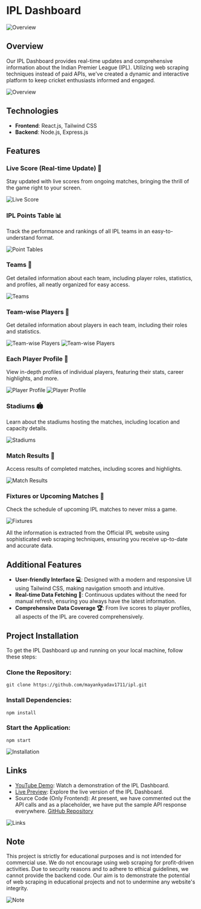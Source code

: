 
<h1>IPL Dashboard</h1>
<img src=https://i.ibb.co/qNZnxvn/Screenshot-2024-05-18-202551.png" alt="Overview">

<h2>Overview</h2>
<p>Our IPL Dashboard provides real-time updates and comprehensive information about the Indian Premier League (IPL). Utilizing web scraping techniques instead of paid APIs, we've created a dynamic and interactive platform to keep cricket enthusiasts informed and engaged.</p>
<img src="https://i.ibb.co/QJdF8kQ/Screenshot-2024-05-19-002215.png" alt="Overview">

<h2>Technologies</h2>
<ul>
    <li><strong>Frontend</strong>: React.js, Tailwind CSS</li>
    <li><strong>Backend</strong>: Node.js, Express.js</li>
</ul>

<h2>Features</h2>

<h3>Live Score (Real-time Update) 🏏</h3>
<p>Stay updated with live scores from ongoing matches, bringing the thrill of the game right to your screen.</p>
<img src="https://mayank-1.gitbook.io/~gitbook/image?url=https%3A%2F%2F2577257792-files.gitbook.io%2F%7E%2Ffiles%2Fv0%2Fb%2Fgitbook-x-prod.appspot.com%2Fo%2Fspaces%252Fxx05n1rHmapxHfX6UOvV%252Fuploads%252FVciIDAO2NVwo9O6QQsr6%252FScreenshot%25202024-05-18%2520202551.png%3Falt%3Dmedia%26token%3D62e39c6f-f199-4593-8fa8-14c0a9754ab4&width=768&dpr=4&quality=100&sign=d4fd2dab1042206043c92e2766a001d8e1a1fdeda170ce5c5f727287697e3b8b" alt="Live Score">

<h3>IPL Points Table 📊</h3>
<p>Track the performance and rankings of all IPL teams in an easy-to-understand format.</p>
<img src="https://mayank-1.gitbook.io/~gitbook/image?url=https%3A%2F%2F2577257792-files.gitbook.io%2F%7E%2Ffiles%2Fv0%2Fb%2Fgitbook-x-prod.appspot.com%2Fo%2Fspaces%252Fxx05n1rHmapxHfX6UOvV%252Fuploads%252Fmj8qeYxI9NckITnWkofO%252FScreenshot%25202024-05-18%2520205010.png%3Falt%3Dmedia%26token%3Df30f40a4-b410-4175-a089-02301d2d0c53&width=400&dpr=2&quality=100&sign=8660fd5546f4634325996be6137ca121add91b92eadf5505838ea69a8be6a293" alt="Point Tables">

<h3>Teams 🏅</h3>
<p>Get detailed information about each team, including player roles, statistics, and profiles, all neatly organized for easy access.</p>
<img src="https://mayank-1.gitbook.io/~gitbook/image?url=https%3A%2F%2F2577257792-files.gitbook.io%2F%7E%2Ffiles%2Fv0%2Fb%2Fgitbook-x-prod.appspot.com%2Fo%2Fspaces%252Fxx05n1rHmapxHfX6UOvV%252Fuploads%252FzvJkeBGQ5pV8DjsRopih%252FScreenshot%25202024-05-18%2520205023.png%3Falt%3Dmedia%26token%3Dd60be9e0-e913-4715-93d9-f817edb64aef&width=400&dpr=2&quality=100&sign=fb9ad3ba0236df4b77bd2163057574551dbd38e918a3715a4b0bcdb40c8843c4" alt="Teams">

<h3>Team-wise Players 🧢</h3>
<p>Get detailed information about players in each team, including their roles and statistics.</p>
<img src="https://mayank-1.gitbook.io/~gitbook/image?url=https%3A%2F%2F2577257792-files.gitbook.io%2F%7E%2Ffiles%2Fv0%2Fb%2Fgitbook-x-prod.appspot.com%2Fo%2Fspaces%252Fxx05n1rHmapxHfX6UOvV%252Fuploads%252FNQICTz5R3jhDmTvAEOyH%252FScreenshot%25202024-05-18%2520205038.png%3Falt%3Dmedia%26token%3Deca7a976-6195-4033-ac6b-cb12cb2e4ada&width=768&dpr=4&quality=100&sign=22a666264f81140653b3fa52897780b83db127fb68956ddb619f1f4baa24f026" alt="Team-wise Players">
<img src="https://mayank-1.gitbook.io/~gitbook/image?url=https%3A%2F%2F2577257792-files.gitbook.io%2F%7E%2Ffiles%2Fv0%2Fb%2Fgitbook-x-prod.appspot.com%2Fo%2Fspaces%252Fxx05n1rHmapxHfX6UOvV%252Fuploads%252FpF3cbjmqaVeKKiwpIVG6%252FScreenshot%25202024-05-18%2520205120.png%3Falt%3Dmedia%26token%3De9db306f-995c-4f02-87d2-bedba4beec4e&width=400&dpr=2&quality=100&sign=08fd694ea8ca9ca40822f9834ce0c05a72142dd9951b751ab80ddbb550e5547d" alt="Team-wise Players">

<h3>Each Player Profile 📇</h3>
<p>View in-depth profiles of individual players, featuring their stats, career highlights, and more.</p>
<img src="https://mayank-1.gitbook.io/~gitbook/image?url=https%3A%2F%2F2577257792-files.gitbook.io%2F%7E%2Ffiles%2Fv0%2Fb%2Fgitbook-x-prod.appspot.com%2Fo%2Fspaces%252Fxx05n1rHmapxHfX6UOvV%252Fuploads%252FKoXR7crRaHeZRelY6giM%252FScreenshot%25202024-05-18%2520205335.png%3Falt%3Dmedia%26token%3D667ea09a-fc82-4387-9aea-b049e6bffe52&width=400&dpr=2&quality=100&sign=172943eb6b3d4a6677d5a776d9d30265c691f56544b4da7f0a259e6dc67f18ef" alt="Player Profile">
<img src="https://mayank-1.gitbook.io/~gitbook/image?url=https%3A%2F%2F2577257792-files.gitbook.io%2F%7E%2Ffiles%2Fv0%2Fb%2Fgitbook-x-prod.appspot.com%2Fo%2Fspaces%252Fxx05n1rHmapxHfX6UOvV%252Fuploads%252FqwT7w4QO6kIkmZ3bSvdV%252FScreenshot%25202024-05-18%2520205303.png%3Falt%3Dmedia%26token%3D60188286-340b-4878-b0d5-b2d302339e81&width=400&dpr=2&quality=100&sign=550ec54ca037cf8c1e23fc03615e44e82871dcbd20bc35bd5442df848ad4fa08" alt="Player Profile">

<h3>Stadiums 🏟️</h3>
<p>Learn about the stadiums hosting the matches, including location and capacity details.</p>
<img src="https://mayank-1.gitbook.io/~gitbook/image?url=https%3A%2F%2F2577257792-files.gitbook.io%2F%7E%2Ffiles%2Fv0%2Fb%2Fgitbook-x-prod.appspot.com%2Fo%2Fspaces%252Fxx05n1rHmapxHfX6UOvV%252Fuploads%252FK5A2aX0ZNIrOzSNjaXhB%252FScreenshot%25202024-05-18%2520205135.png%3Falt%3Dmedia%26token%3Dda60c938-fb8e-49ed-bac8-ff352ec8e93a&width=400&dpr=2&quality=100&sign=0773e6dd65a437899ed995f6fb68e7383d53cd247ca58c5064bc025e3fe81484" alt="Stadiums">

<h3>Match Results 🥇</h3>
<p>Access results of completed matches, including scores and highlights.</p>
<img src="https://mayank-1.gitbook.io/~gitbook/image?url=https%3A%2F%2F2577257792-files.gitbook.io%2F%7E%2Ffiles%2Fv0%2Fb%2Fgitbook-x-prod.appspot.com%2Fo%2Fspaces%252Fxx05n1rHmapxHfX6UOvV%252Fuploads%252FHlScDZ6CyWfyscEuRIcP%252FScreenshot%25202024-05-18%2520205145.png%3Falt%3Dmedia%26token%3D977fe89b-c7bd-4710-acc0-0f52a5f36aac&width=400&dpr=2&quality=100&sign=10a5b344d78abcc673e9982aaf4c512c919f3f3e65e50466f14caffffb485e67" alt="Match Results">

<h3>Fixtures or Upcoming Matches 📅</h3>
<p>Check the schedule of upcoming IPL matches to never miss a game.</p>
<img src="https://mayank-1.gitbook.io/~gitbook/image?url=https%3A%2F%2F2577257792-files.gitbook.io%2F%7E%2Ffiles%2Fv0%2Fb%2Fgitbook-x-prod.appspot.com%2Fo%2Fspaces%252Fxx05n1rHmapxHfX6UOvV%252Fuploads%252F0jrCH2c3YNXCRNZHdvya%252FScreenshot%25202024-05-18%2520205157.png%3Falt%3Dmedia%26token%3De0c9008e-6b79-4c36-84fd-5a97a0674289&width=400&dpr=2&quality=100&sign=e7c78305b651f7e0fad4a7c4c25044a621e1c39dcf39fa8e1bec26631195d285" alt="Fixtures">

<p>All the information is extracted from the Official IPL website using sophisticated web scraping techniques, ensuring you receive up-to-date and accurate data.</p>

<h2>Additional Features</h2>
<ul>
    <li><strong>User-friendly Interface 💻</strong>: Designed with a modern and responsive UI using Tailwind CSS, making navigation smooth and intuitive.</li>
    <li><strong>Real-time Data Fetching 🔄</strong>: Continuous updates without the need for manual refresh, ensuring you always have the latest information.</li>
    <li><strong>Comprehensive Data Coverage 🏆</strong>: From live scores to player profiles, all aspects of the IPL are covered comprehensively.</li>
</ul>


<h2>Project Installation</h2>
<p>To get the IPL Dashboard up and running on your local machine, follow these steps:</p>

<h3>Clone the Repository:</h3>
<pre><code>git clone https://github.com/mayankyadav1711/ipl.git</code></pre>

<h3>Install Dependencies:</h3>
<pre><code>npm install</code></pre>

<h3>Start the Application:</h3>
<pre><code>npm start</code></pre>
<img src="path/to/installation-image.png" alt="Installation">

<h2>Links</h2>
<ul>
    <li><a href="https://www.youtube.com">YouTube Demo</a>: Watch a demonstration of the IPL Dashboard.</li>
    <li><a href="https://www.live-preview-link.com">Live Preview</a>: Explore the live version of the IPL Dashboard.</li>
    <li>Source Code (Only Frontend): At present, we have commented out the API calls and as a placeholder, we have put the sample API response everywhere. <a href="https://github.com/mayankyadav1711/ipl.git">GitHub Repository</a></li>
</ul>
<img src="path/to/links-image.png" alt="Links">

<h2>Note</h2>
<p>This project is strictly for educational purposes and is not intended for commercial use. We do not encourage using web scraping for profit-driven activities. Due to security reasons and to adhere to ethical guidelines, we cannot provide the backend code. Our aim is to demonstrate the potential of web scraping in educational projects and not to undermine any website's integrity.</p>
<img src="path/to/note-image.png" alt="Note">

</body>
</html>
